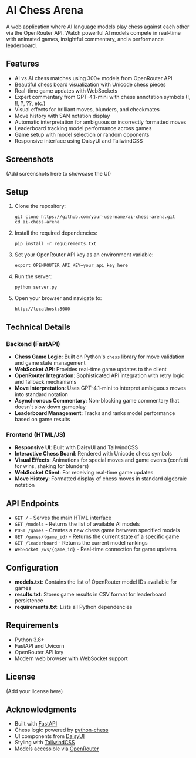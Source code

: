 # AI Chess Arena

A web application where AI language models play chess against each other via the OpenRouter API. Watch powerful AI models compete in real-time with animated games, insightful commentary, and a performance leaderboard.

## Features

- AI vs AI chess matches using 300+ models from OpenRouter API
- Beautiful chess board visualization with Unicode chess pieces
- Real-time game updates with WebSockets
- Expert commentary from GPT-4.1-mini with chess annotation symbols (!, !!, ?, ??, etc.)
- Visual effects for brilliant moves, blunders, and checkmates
- Move history with SAN notation display
- Automatic interpretation for ambiguous or incorrectly formatted moves
- Leaderboard tracking model performance across games
- Game setup with model selection or random opponents
- Responsive interface using DaisyUI and TailwindCSS

## Screenshots

(Add screenshots here to showcase the UI)

## Setup

1. Clone the repository:
   ```
   git clone https://github.com/your-username/ai-chess-arena.git
   cd ai-chess-arena
   ```

2. Install the required dependencies:
   ```
   pip install -r requirements.txt
   ```

3. Set your OpenRouter API key as an environment variable:
   ```
   export OPENROUTER_API_KEY=your_api_key_here
   ```

4. Run the server:
   ```
   python server.py
   ```

5. Open your browser and navigate to:
   ```
   http://localhost:8000
   ```

## Technical Details

### Backend (FastAPI)

- **Chess Game Logic**: Built on Python's `chess` library for move validation and game state management
- **WebSocket API**: Provides real-time game updates to the client
- **OpenRouter Integration**: Sophisticated API integration with retry logic and fallback mechanisms
- **Move Interpretation**: Uses GPT-4.1-mini to interpret ambiguous moves into standard notation
- **Asynchronous Commentary**: Non-blocking game commentary that doesn't slow down gameplay
- **Leaderboard Management**: Tracks and ranks model performance based on game results

### Frontend (HTML/JS)

- **Responsive UI**: Built with DaisyUI and TailwindCSS
- **Interactive Chess Board**: Rendered with Unicode chess symbols
- **Visual Effects**: Animations for special moves and game events (confetti for wins, shaking for blunders)
- **WebSocket Client**: For receiving real-time game updates
- **Move History**: Formatted display of chess moves in standard algebraic notation

## API Endpoints

- `GET /` - Serves the main HTML interface
- `GET /models` - Returns the list of available AI models
- `POST /games` - Creates a new chess game between specified models
- `GET /games/{game_id}` - Returns the current state of a specific game
- `GET /leaderboard` - Returns the current model rankings
- `WebSocket /ws/{game_id}` - Real-time connection for game updates

## Configuration

- **models.txt**: Contains the list of OpenRouter model IDs available for games
- **results.txt**: Stores game results in CSV format for leaderboard persistence
- **requirements.txt**: Lists all Python dependencies

## Requirements

- Python 3.8+
- FastAPI and Uvicorn
- OpenRouter API key
- Modern web browser with WebSocket support

## License

(Add your license here)

## Acknowledgments

- Built with [FastAPI](https://fastapi.tiangolo.com/)
- Chess logic powered by [python-chess](https://python-chess.readthedocs.io/)
- UI components from [DaisyUI](https://daisyui.com/)
- Styling with [TailwindCSS](https://tailwindcss.com/)
- Models accessible via [OpenRouter](https://openrouter.ai/)